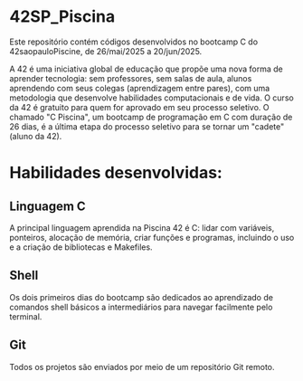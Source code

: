 # 42SP_Piscina

Este repositório contém códigos desenvolvidos no bootcamp C do 42saopauloPiscine, de 26/mai/2025 a 20/jun/2025.

A 42 é uma iniciativa global de educação que propõe uma nova forma de aprender tecnologia: sem professores,
sem salas de aula, alunos aprendendo com seus colegas (aprendizagem entre pares), com uma
metodologia que desenvolve habilidades computacionais e de vida. O curso da 42 é gratuito para quem for
aprovado em seu processo seletivo. O chamado "C Piscina", um bootcamp de programação em C com duração de 26 dias,
é a última etapa do processo seletivo para se tornar um "cadete" (aluno da 42).

# Habilidades desenvolvidas:
## Linguagem C
A principal linguagem aprendida na Piscina 42 é C: lidar com variáveis,
ponteiros, alocação de memória, criar funções e programas, incluindo o uso e a criação de bibliotecas e Makefiles.

## Shell
Os dois primeiros dias do bootcamp são dedicados ao aprendizado de comandos shell básicos a intermediários
para navegar facilmente pelo terminal.

## Git
Todos os projetos são enviados por meio de um repositório Git remoto.
